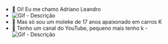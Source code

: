 - 👋 Oi! Eu me chamo Adriano Leandro
- ![Gif - Descrição](https://i.pinimg.com/originals/f4/19/71/f4197161f1e619baa30fd753eec7b154.gif)
- :star2: Mas só sou um moleke de 17 anos apaixonado em carros K
- :car: Tenho um canal do YouTube, pequeno mais tenho k
-![Gif - Descrição](https://68.media.tumblr.com/f00afcb071ab4527b733d8e39bc18a2f/tumblr_n43mc1qObH1rnxn7co1_500.gif)
